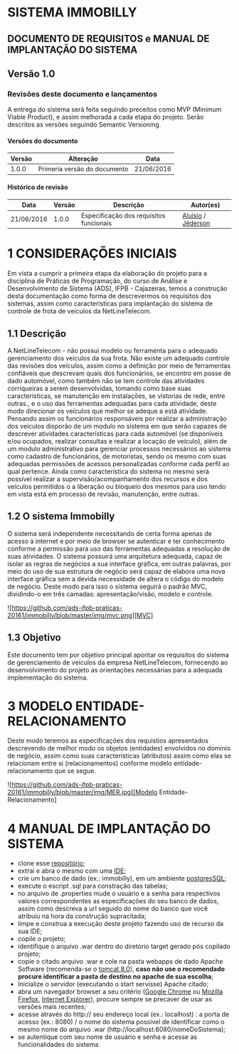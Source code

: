 # SISTEMA IMMOBILLY
## DOCUMENTO DE REQUISITOS e MANUAL DE IMPLANTAÇÃO DO SISTEMA
## Versão 1.0


### Revisões deste documento e lançamentos
A entrega do sistema será feita seguindo preceitos como MVP (Minimum Viable Product), e assim melhorada a cada etapa do projeto.
Serão descritos as versões seguindo Semantic Versioning.

#### Versões do documento
Versão      |       Alteração               |  Data
----------- | ----------------------------- | ------------
1.0.0       | Primeria versão do documento  | 21/06/2016

#### Histórico de revisão
Data          |   Versão    |               Descrição                  |  Autor(es)
------------- | ----------- | ---------------------------------------- | --------------------------------
21/06/2016    |  1.0.0      | Especificação dos requisitos funcionais  | [Aluísio](https://github.com/AluisioPereira) / [Jéderson](https://github.com/jedersongm) 

# 1 <a name="coninicial">CONSIDERAÇÕES INICIAIS</a>
Em vista a cumprir a primeira etapa da elaboração do projeto para a disciplina de Práticas de Programação, do curso de Análise e Desenvolvimento de Sistema (ADS), IFPB - Cajazeiras, temos a construção desta documentação como forma de descrevermos os requisitos dos sistemas, assim como características para implantação do sistema de controle de frota de veículos da NetLineTelecom.

## 1.1 <a name="d">Descrição</a>
A NetLineTelecom - não possui modelo ou ferramenta para o adequado gerenciamento dos veículos da sua frota. Não existe um adequado controle das revisões dos veículos, assim como a definição por meio de ferramentas confiáveis que descrevam quais dos funcionários, se encontro em posse de dado automóvel, como também não se tem controle das atividades corriqueiras a serem desenvolvidas, tomando como base suas características, se manutenção em instalações, se vistorias de rede, entre outras., e o uso das ferramentas adequadas para cada atividade, deste modo direcionar os veículos que melhor se adeque a está atividade.  Pensando assim os funcionários responsáveis por realizar a administração dos veículos disporão de um modulo no sistema em que serão capazes de descrever atividades características para cada automóvel (se disponíveis e/ou ocupados, realizar consultas e realizar a locação de veículo), além de um modulo administrativo para gerenciar processos necessários ao sistema como cadastro de funcionários, de motoristas, sendo os mesmo com suas adequadas permissões de acessos personalizadas conforme cada perfil ao qual pertence. Ainda como característica do sistema no mesmo será possível realizar a supervisão/acompanhamento dos recursos e dos veículos  permitidos o a liberação ou bloqueio dos mesmos para uso tendo em vista está em processo de revisão, manutenção, entre outras. 

## 1.2 <a name="ost">O sistema Immobilly</a>
O sistema será independente necessitando de certa forma apenas de acesso à internet e por meio de browser se autenticar e ter conhecimento conforme a permissão para uso das ferramentas adequadas a resolução de suas atividades.
O sistema possuirá uma arquitetura adequada, capaz de isolar as regras de negócios a sua interface gráfica, em outras palavras, por meio do uso de sua estrutura de negócio será capaz de elabora uma nova interface gráfica sem a devida necessidade de altera o código do modelo de negócio. Deste modo para isso o sistema seguirá o padrão MVC, dividindo-o em três camadas: apresentação/visão, modelo e controle.

![https://github.com/ads-ifpb-praticas-20161/immobilly/blob/master/img/mvc.png][MVC]
 
[MVC]: https://github.com/ads-ifpb-praticas-20161/immobilly/blob/master/img/mvc.png
## 1.3 <a name="o">Objetivo</a>
Este documento tem por objetivo principal apontar os requisitos do sistema de gerenciamento de veículos da empresa NetLineTelecom, fornecendo ao desenvolvimento do projeto as orientações necessárias para a adequada implementação do sistema.

# <a name="mer">3 MODELO ENTIDADE-RELACIONAMENTO</a>
Deste modo teremos as especificações dos requistios apresentados descrevendo de melhor modo os objetos (entidades) envolvidos no domínio de negócio, assim como suas características (atributos) assim como elas se relacionam entre si (relacionamentos) conforme modelo entidade-relacionamento que se segue.  

![https://github.com/ads-ifpb-praticas-20161/immobilly/blob/master/img/MER.jpg][Modelo Entidade-Relacionamento]

[Modelo Entidade-Relacionamento]:https://github.com/ads-ifpb-praticas-20161/immobilly/blob/master/img/MER.jpg

# <a name="mis">4 MANUAL DE IMPLANTAÇÃO DO SISTEMA</a>
* clone esse [repositório](https://github.com/ads-ifpb-praticas-20161/immobilly.git);
* extrai e abra o mesmo com uma [IDE](https://pt.wikipedia.org/wiki/Ambiente_de_desenvolvimento_integrado);
* crie um banco de dado (ex.: immobilly), em um ambiente [postgresSQL](https://www.postgresql.org/);
* execute o escript .sql para constração das tabelas;
* no arquivo de .properties mude o usuário e a senha para respectivos valores correspondentes as especificações do seu banco de dados, assim como descreva a url seguido do nome do banco que você atribuiu na hora da construção supracitada;
* limpe e construa a execução deste projeto fazendo uso de recurso da sua IDE;
* copile o projeto; 
* identifique o arquivo .war dentro do diretório target gerado pós copilado projeto;
* copie o citado arquivo .war e cole na pasta webapps de dado Apache Software (recomenda-se o [tomcat 8.0](https://tomcat.apache.org/download-80.cgi)), **caso não use o recomendado procure identificar a pasta de destino no apache de sua escolha**;
* Inicialize o servidor (executando o start servisse) Apache citado;
* abra um navegador browser a seu critério ([Google Chrome](https://support.google.com/chrome/answer/95346?hl=pt-BR) ou [Mozilla Firefox](https://www.mozilla.org/pt-BR/firefox/new/), [Internet Explorer](http://windows.microsoft.com/pt-br/internet-explorer/download-ie)), procure sempre se precaver de usar as versões mais recentes;
* acesse através do http:// seu endereço local (ex.: localhost) : a porta de acesso (ex.: 8080) / o nome do sistema possível de identificar como o mesmo nome do arquivo .war (http://localhost:8080/nomeDoSistema);
* se autentique com seu nome de usuário e senha e acesse as funcionalidades do sistema.
